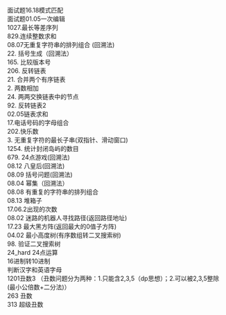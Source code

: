 面试题16.18模式匹配 <br>
面试题01.05一次编辑 <br>
1027.最长等差序列 <br>
829.连续整数求和 <br>
08.07无重复字符串的排列组合 (回溯法)<br>
22. 括号生成（回溯法） <br>
165. 比较版本号 <br>
206. 反转链表 <br>
21. 合并两个有序链表 <br>
2. 两数相加 <br>
24. 两两交换链表中的节点 <br>
92. 反转链表2 <br>
02.05链表求和 <br>
17.电话号码的字母组合 <br>
202.快乐数 <br>
3. 无重复字符的最长子串(双指针、滑动窗口) <br>
1254. 统计封闭岛屿的数目 <br>
679. 24点游戏(回溯法) <br>
08.12 八皇后(回溯法) <br>
08.09 括号问题(回溯法) <br>
08.04 幂集（回溯法）<br>
08.08 有重复的字符串的排列组合 <br>
08.13 堆箱子 <br>
17.06.2出现的次数 <br>
08.02 迷路的机器人寻找路径(返回路径地址) <br>
17.23 最大黑方阵(返回最大的0值子方阵) <br>
04.02 最小高度树(有序数组转二叉搜索树) <br>
98. 验证二叉搜索树 <br>
24_hard 24点运算 <br>
16进制转10进制 <br>
判断汉字和英语字母 <br>
1201丑数3 （丑数问题分为两种：1.只能含2,3,5（dp思想）；2.可以被2,3,5整除(最小公倍数+二分法)）<br>
263 丑数 <br>
313 超级丑数 <br>
